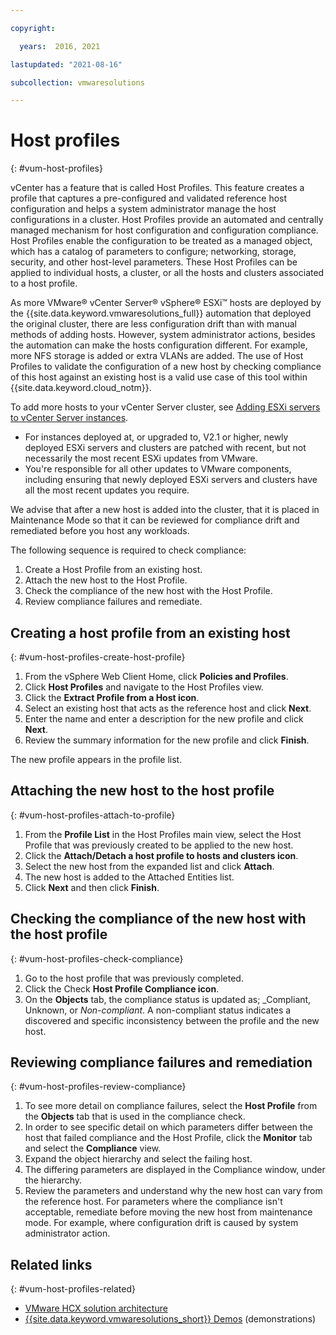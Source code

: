 ```yaml
---

copyright:

  years:  2016, 2021

lastupdated: "2021-08-16"

subcollection: vmwaresolutions

---
```


# Host profiles
{: #vum-host-profiles}

vCenter has a feature that is called Host Profiles. This feature creates a profile that captures a pre-configured and validated reference host configuration and helps a system administrator manage the host configurations in a cluster. Host Profiles provide an automated and centrally managed mechanism for host configuration and configuration compliance. Host Profiles enable the configuration to be treated as a managed object, which has a catalog of parameters to configure; networking, storage, security, and other host-level parameters. These Host Profiles can be applied to individual hosts, a cluster, or all the hosts and clusters associated to a host profile.

As more VMware® vCenter Server® vSphere® ESXi™ hosts are deployed by the {{site.data.keyword.vmwaresolutions_full}} automation that deployed the original cluster, there are less configuration drift than with manual methods of adding hosts. However, system administrator actions, besides the automation can make the hosts configuration different. For example, more NFS storage is added or extra VLANs are added. The use of Host Profiles to validate the configuration of a new host by checking compliance of this host against an existing host is a valid use case of this tool within {{site.data.keyword.cloud_notm}}.

To add more hosts to your vCenter Server cluster, see [Adding ESXi servers to vCenter Server instances](/docs/vmwaresolutions?topic=vmwaresolutions-vc_addingservers).

* For instances deployed at, or upgraded to, V2.1 or higher, newly deployed ESXi servers and clusters are patched with recent, but not necessarily the most recent ESXi updates from VMware.
* You're responsible for all other updates to VMware components, including ensuring that newly deployed ESXi servers and clusters have all the most recent updates you require.

We advise that after a new host is added into the cluster, that it is placed in Maintenance Mode so that it can be reviewed for compliance drift and remediated before you host any workloads.

The following sequence is required to check compliance:
1. Create a Host Profile from an existing host.
2. Attach the new host to the Host Profile.
3. Check the compliance of the new host with the Host Profile.
4. Review compliance failures and remediate.

## Creating a host profile from an existing host
{: #vum-host-profiles-create-host-profile}

1. From the vSphere Web Client Home, click **Policies and Profiles**.
2. Click **Host Profiles** and navigate to the Host Profiles view.
3. Click the **Extract Profile from a Host icon**.
4. Select an existing host that acts as the reference host and click **Next**.
5. Enter the name and enter a description for the new profile and click **Next**.
6. Review the summary information for the new profile and click **Finish**.

The new profile appears in the profile list.

## Attaching the new host to the host profile
{: #vum-host-profiles-attach-to-profile}

1. From the **Profile List** in the Host Profiles main view, select the Host Profile that was previously created to be applied to the new host.
2. Click the **Attach/Detach a host profile to hosts and clusters icon**.
3. Select the new host from the expanded list and click **Attach**.
4. The new host is added to the Attached Entities list.
5. Click **Next** and then click **Finish**.

## Checking the compliance of the new host with the host profile
{: #vum-host-profiles-check-compliance}

1. Go to the host profile that was previously completed.
2. Click the Check **Host Profile Compliance icon**.
3. On the **Objects** tab, the compliance status is updated as; _Compliant, Unknown, or _Non-compliant_. A non-compliant status indicates a discovered and specific inconsistency between the profile and the new host.

## Reviewing compliance failures and remediation
{: #vum-host-profiles-review-compliance}

1. To see more detail on compliance failures, select the **Host Profile** from the **Objects** tab that is used in the compliance check.
2. In order to see specific detail on which parameters differ between the host that failed compliance and the Host Profile, click the **Monitor** tab and select the **Compliance** view.
3. Expand the object hierarchy and select the failing host.
4. The differing parameters are displayed in the Compliance window, under the hierarchy.
5. Review the parameters and understand why the new host can vary from the reference host. For parameters where the compliance isn't acceptable, remediate before moving the new host from maintenance mode. For example, where configuration drift is caused by system administrator action.

## Related links
{: #vum-host-profiles-related}

* [VMware HCX solution architecture](/docs/vmwaresolutions?topic=vmwaresolutions-hcx-archi-intro#hcx-archi-intro)
* [{{site.data.keyword.vmwaresolutions_short}} Demos](https://www.ibm.com/demos/collection/IBM-Cloud-for-VMware-Solutions/) (demonstrations)
